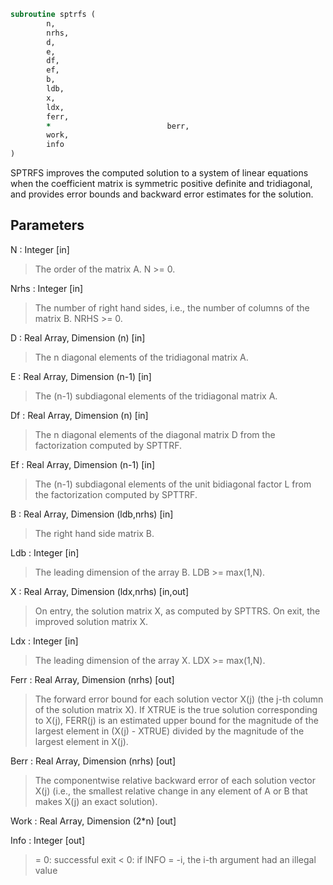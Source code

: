```fortran
subroutine sptrfs (
		n,
		nrhs,
		d,
		e,
		df,
		ef,
		b,
		ldb,
		x,
		ldx,
		ferr,
		*                          berr,
		work,
		info
)
```

 SPTRFS improves the computed solution to a system of linear
 equations when the coefficient matrix is symmetric positive definite
 and tridiagonal, and provides error bounds and backward error
 estimates for the solution.

## Parameters
N : Integer [in]
> The order of the matrix A.  N >= 0.

Nrhs : Integer [in]
> The number of right hand sides, i.e., the number of columns
> of the matrix B.  NRHS >= 0.

D : Real Array, Dimension (n) [in]
> The n diagonal elements of the tridiagonal matrix A.

E : Real Array, Dimension (n-1) [in]
> The (n-1) subdiagonal elements of the tridiagonal matrix A.

Df : Real Array, Dimension (n) [in]
> The n diagonal elements of the diagonal matrix D from the
> factorization computed by SPTTRF.

Ef : Real Array, Dimension (n-1) [in]
> The (n-1) subdiagonal elements of the unit bidiagonal factor
> L from the factorization computed by SPTTRF.

B : Real Array, Dimension (ldb,nrhs) [in]
> The right hand side matrix B.

Ldb : Integer [in]
> The leading dimension of the array B.  LDB >= max(1,N).

X : Real Array, Dimension (ldx,nrhs) [in,out]
> On entry, the solution matrix X, as computed by SPTTRS.
> On exit, the improved solution matrix X.

Ldx : Integer [in]
> The leading dimension of the array X.  LDX >= max(1,N).

Ferr : Real Array, Dimension (nrhs) [out]
> The forward error bound for each solution vector
> X(j) (the j-th column of the solution matrix X).
> If XTRUE is the true solution corresponding to X(j), FERR(j)
> is an estimated upper bound for the magnitude of the largest
> element in (X(j) - XTRUE) divided by the magnitude of the
> largest element in X(j).

Berr : Real Array, Dimension (nrhs) [out]
> The componentwise relative backward error of each solution
> vector X(j) (i.e., the smallest relative change in
> any element of A or B that makes X(j) an exact solution).

Work : Real Array, Dimension (2*n) [out]

Info : Integer [out]
> = 0:  successful exit
> < 0:  if INFO = -i, the i-th argument had an illegal value

